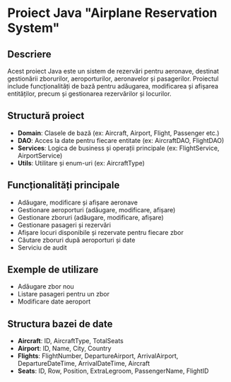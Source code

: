 # Proiect Java "Airplane Reservation System"

## Descriere
Acest proiect Java este un sistem de rezervări pentru aeronave, destinat gestionării zborurilor, aeroporturilor, aeronavelor și pasagerilor. Proiectul include funcționalități de bază pentru adăugarea, modificarea și afișarea entităților, precum și gestionarea rezervărilor și locurilor.

## Structură proiect
- **Domain**: Clasele de bază (ex: Aircraft, Airport, Flight, Passenger etc.)
- **DAO**: Acces la date pentru fiecare entitate (ex: AircraftDAO, FlightDAO)
- **Services**: Logica de business și operații principale (ex: FlightService, AirportService)
- **Utils**: Utilitare și enum-uri (ex: AircraftType)

## Funcționalități principale
- Adăugare, modificare și afișare aeronave
- Gestionare aeroporturi (adăugare, modificare, afișare)
- Gestionare zboruri (adăugare, modificare, afișare)
- Gestionare pasageri și rezervări
- Afișare locuri disponibile și rezervate pentru fiecare zbor
- Căutare zboruri după aeroporturi și date
- Serviciu de audit


## Exemple de utilizare
- Adăugare zbor nou
- Listare pasageri pentru un zbor
- Modificare date aeroport

## Structura bazei de date

- **Aircraft**: ID, AircraftType, TotalSeats
- **Airport**: ID, Name, City, Country
- **Flights**: FlightNumber, DepartureAirport, ArrivalAirport, DepartureDateTime, ArrivalDateTime, Aircraft
- **Seats**: ID, Row, Position, ExtraLegroom, PassengerName, FlightID

